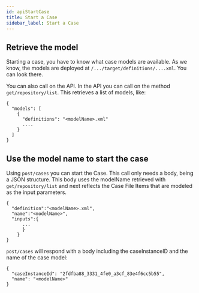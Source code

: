 ```yaml
---
id: apiStartCase
title: Start a Case
sidebar_label: Start a Case
---
```


## Retrieve the model
Starting a case, you have to know what case models are available. As we know, the models are deployed at  `/.../target/definitions/....xml`. You can look there.

You can also call on the API. In the API you can call on the method `get/repository/list`. This retrieves a list of models, like:

```ssh
{ 
  "models": [ 
    {
      "definitions": "<modelName>.xml"
      ....
    }
  ]
}
```

## Use the model name to start the case

Using `post/cases` you can start the Case. This call only needs a body, being a JSON structure. This body uses the modelName retrieved with `get/repository/list` and next reflects the Case File Items that are modeled as the input parameters. 

```ssh
{
  "definition":"<modelName>.xml", 
  "name":"<modelName>", 
  "inputs":{
      ... 
      }
    }
}
```
`post/cases` will respond with a body including the caseInstanceID and the name of the case model:

```ssh
{
  "caseInstanceId": "2fdfba88_3331_4fe0_a3cf_83e4f6cc5b55",
  "name": "<modelName>"
}
```